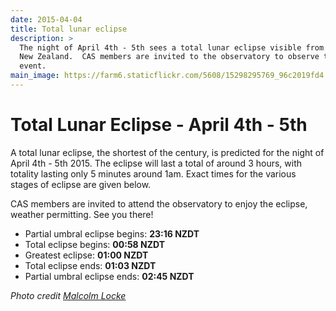 ```yaml
---
date: 2015-04-04
title: Total lunar eclipse
description: >
  The night of April 4th - 5th sees a total lunar eclipse visible from
  New Zealand.  CAS members are invited to the observatory to observe this
  event.
main_image: https://farm6.staticflickr.com/5608/15298295769_96c2019fd4.jpg
---
```

Total Lunar Eclipse - April 4th - 5th
=====================================

A total lunar eclipse, the shortest of the century, is predicted for the
night of April 4th - 5th 2015.  The eclipse will last a total of around 3
hours, with totality lasting only 5 minutes around 1am.  Exact times for the
various stages of eclipse are given below.

CAS members are invited to attend the observatory to enjoy the eclipse, weather
permitting.  See you there!

- Partial umbral eclipse begins: **23:16 NZDT**
- Total eclipse begins: **00:58 NZDT**
- Greatest eclipse: **01:00 NZDT**
- Total eclipse ends: **01:03 NZDT**
- Partial umbral eclipse ends: **02:45 NZDT**

_Photo credit [Malcolm Locke](https://www.flickr.com/photos/malclocke/15298295769/)_
